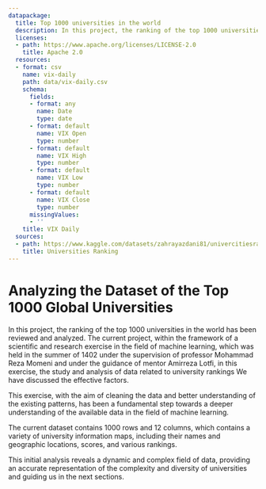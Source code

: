 ```yaml
---
datapackage:
  title: Top 1000 universities in the world
  description: In this project, the ranking of the top 1000 universities in the world has been reviewed and analyzed.
  licenses:
  - path: https://www.apache.org/licenses/LICENSE-2.0
    title: Apache 2.0
  resources:
  - format: csv
    name: vix-daily
    path: data/vix-daily.csv
    schema:
      fields:
      - format: any
        name: Date
        type: date
      - format: default
        name: VIX Open
        type: number
      - format: default
        name: VIX High
        type: number
      - format: default
        name: VIX Low
        type: number
      - format: default
        name: VIX Close
        type: number
      missingValues:
      - ''
    title: VIX Daily
  sources:
  - path: https://www.kaggle.com/datasets/zahrayazdani81/univercitiesranking?resource=download
    title: Universities Ranking
---
```



# Analyzing the Dataset of the Top 1000 Global Universities

In this project, the ranking of the top 1000 universities in the world has been reviewed and analyzed.
The current project, within the framework of a scientific and research exercise in the field of machine learning, which was held in the summer of 1402 under the supervision of professor Mohammad Reza Momeni and under the guidance of mentor Amirreza Lotfi, in this exercise, the study and analysis of data related to university rankings We have discussed the effective factors.

This exercise, with the aim of cleaning the data and better understanding of the existing patterns, has been a fundamental step towards a deeper understanding of the available data in the field of machine learning.

The current dataset contains 1000 rows and 12 columns, which contains a variety of university information maps, including their names and geographic locations, scores, and various rankings.

This initial analysis reveals a dynamic and complex field of data, providing an accurate representation of the complexity and diversity of universities and guiding us in the next sections.
